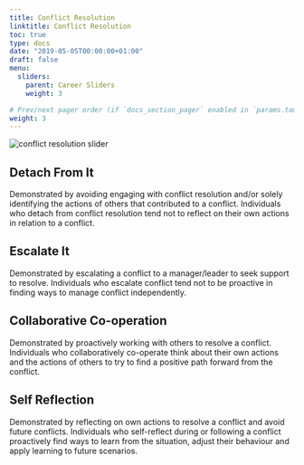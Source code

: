 ```yaml
---
title: Conflict Resolution
linktitle: Conflict Resolution
toc: true
type: docs
date: "2019-05-05T00:00:00+01:00"
draft: false
menu:
  sliders:
    parent: Career Sliders
    weight: 3

# Prev/next pager order (if `docs_section_pager` enabled in `params.toml`)
weight: 3
---
```


![conflict resolution slider](../conflict-resolution.svg)

## Detach From It

Demonstrated by avoiding engaging with conflict resolution and/or solely identifying the actions of others that contributed to a conflict. Individuals who detach from conflict resolution tend not to reflect on their own actions in relation to a conflict.

## Escalate It

Demonstrated by escalating a conflict to a manager/leader to seek support to resolve. Individuals who escalate conflict tend not to be proactive in finding ways to manage conflict independently.

## Collaborative Co-operation

Demonstrated by proactively working with others to resolve a conflict. Individuals who collaboratively co-operate think about their own actions and the actions of others to try to find a positive path forward from the conflict.

## Self Reflection

Demonstrated by reflecting on own actions to resolve a conflict and avoid future conflicts. Individuals who self-reflect during or following a conflict proactively find ways to learn from the situation, adjust their behaviour and apply learning to future scenarios.
